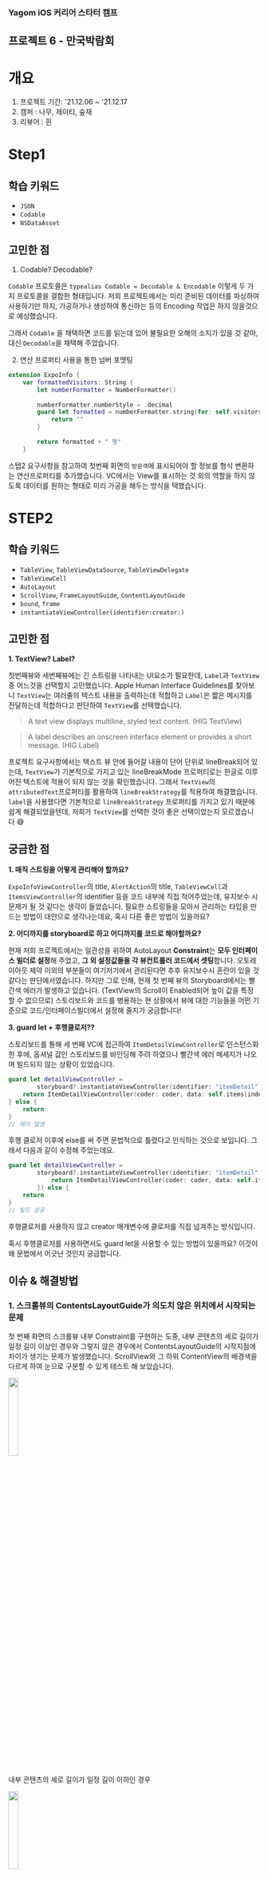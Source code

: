 ### Yagom iOS 커리어 스타터 캠프

## 프로젝트 6 - 만국박람회

# 개요

1. 프로젝트 기간: '21.12.06 ~ '21.12.17
2. 캠퍼 : 나무, 제이티, 숲재
3. 리뷰어 : 흰

# Step1

## 학습 키워드
- `JSON` 
- `Codable`
- `NSDataAsset` 

## 고민한 점
1. Codable? Decodable? 

`Codable` 프로토콜은 `typealias Codable = Decodable & Encodable` 이렇게 두 가지 프로토콜을 결합한 형태입니다. 저희 프로젝트에서는 미리 준비된 데이터를 파싱하여 사용하기만 하지, 가공하거나 생성하여 통신하는 등의 Encoding 작업은 하지 않을것으로 예상했습니다. 

그래서 `Codable` 을 채택하면 코드를 읽는데 있어 불필요한 오해의 소지가 있을 것 같아, 대신 `Decodable`을 채택해 주었습니다.


2. 연산 프로퍼티 사용을 통한 넘버 포맷팅
```swift
extension ExpoInfo {
    var formattedVisitors: String {
        let numberFormatter = NumberFormatter()
        
        numberFormatter.numberStyle = .decimal
        guard let formatted = numberFormatter.string(for: self.visitors) else {
            return ""
        }
        
        return formatted + " 명"
    }
```

스텝2 요구사항을 참고하여 첫번째 화면의 `방문객`에 표시되어야 할 정보를 형식 변환하는 연산프로퍼티를 추가했습니다. VC에서는 View를 표시하는 것 외의 역할을 하지 않도록 데이터를 원하는 형태로 미리 가공을 해두는 방식을 택했습니다. 

# STEP2

## 학습 키워드
- `TableView`, `TableViewDataSource`, `TableViewDelegate`
- `TableViewCell`
- `AutoLayout`
- `ScrollView`, `FrameLayoutGuide`, `ContentLayoutGuide`
- `bound`, `frame`
- `instantiateViewController(identifier:creator:)`

## 고민한 점
**1. TextView? Label?**

첫번째뷰와 세번째뷰에는 긴 스트링을 나타내는 UI요소가 필요한데, `Label`과 `TextView` 중 어느것을 선택할지 고민했습니다. 
Apple Human Interface Guidelines를 찾아보니 `TextView`는 여러줄의 텍스트 내용을 출력하는데 적합하고 `Label`은 짧은 메시지를 전달하는데 적합하다고 판단하여 `TextView`를 선택했습니다.
> A text view displays multiline, styled text content. (HIG TextView)

> A label describes an onscreen interface element or provides a short message. (HIG Label)

프로젝트 요구사항에서는 텍스트 뷰 안에 들어갈 내용이 단어 단위로 lineBreak되어 있는데, `TextView`가 기본적으로 가지고 있는 lineBreakMode 프로퍼티로는 한글로 이루어진 텍스트에 적용이 되지 않는 것을 확인했습니다. 그래서 `TextView`의 `attributedText`프로퍼티를 활용하여 `lineBreakStrategy`를 적용하여 해결했습니다. `label`을 사용했다면 기본적으로 `lineBreakStrategy` 프로퍼티를 가지고 있기 때문에 쉽게 해결되었을텐데, 저희가 `TextView`를 선택한 것이 좋은 선택이었는지 모르겠습니다 😅

## 궁금한 점

**1. 매직 스트링을 어떻게 관리해야 할까요?**

`ExpoInfoViewController`의 title, `AlertAction`의 title, `TableViewCell`과 `ItemsViewController`의 identifier 등을 코드 내부에 직접 적어주었는데, 유지보수 시 문제가 될 것 같다는 생각이 들었습니다. 필요한 스트링들을 모아서 관리하는 타입을 만드는 방법이 대안으로 생각나는데요, 혹시 다른 좋은 방법이 있을까요? 

**2. 어디까지를 storyboard로 하고 어디까지를 코드로 해야할까요?**

현재 저희 프로젝트에서는 일관성을 위하여 AutoLayout **Constraint**는 **모두 인터페이스 빌더로 설정**해 주었고, **그 외 설정값들을 각 뷰컨트롤러 코드에서 셋팅**합니다.
오토레이아웃 제약 이외의 부분들이 여기저기에서 관리된다면 추후 유지보수시 혼란이 있을 것 같다는 판단에서였습니다.
하지만 그로 인해, 현재 첫 번째 뷰의 Storyboard에서는 빨간색 에러가 발생하고 있습니다. (TextView의 Scroll이 Enabled되어 높이 값을 특정할 수 없으므로)
스토리보드와 코드를 병용하는 현 상황에서 뷰에 대한 기능들을 어떤 기준으로 코드/인터페이스빌더에서 설정해 줄지가 궁금합니다!

**3. guard let + 후행클로저??**

스토리보드를 통해 세 번째 VC에 접근하여 `ItemDetailViewController`로 인스턴스화 한 후에, 옵셔널 값인 스토리보드를 바인딩해 주려 하였으나 빨간색 에러 메세지가 나오며 빌드되지 않는 상황이 있었습니다.
```swift
guard let detailViewController =
        storyboard?.instantiateViewController(identifier: "itemDetail") { coder in
    return ItemDetailViewController(coder: coder, data: self.items[indexPath.row])
} else {
    return
}
// 에러 발생

```
후행 클로저 이후에 else를 써 주면 문법적으로 틀렸다고 인식하는 것으로 보입니다.
그래서 다음과 같이 수정해 주었는데요.
```swift
guard let detailViewController =
        storyboard?.instantiateViewController(identifier: "itemDetail", creator: { coder in
            return ItemDetailViewController(coder: coder, data: self.items[indexPath.row])
        }) else {
    return
}
// 빌드 성공
```
후행클로저를 사용하지 않고 creator 매개변수에 클로저를 직접 넘겨주는 방식입니다.

혹시 후행클로저를 사용하면서도 guard let을 사용할 수 있는 방법이 있을까요? 이것이 왜 문법에서 어긋난 것인지 궁금합니다.

## 이슈 & 해결방법
### 1. 스크롤뷰의 ContentsLayoutGuide가 의도치 않은 위치에서 시작되는 문제
첫 번째 화면의 스크롤뷰 내부 Constraint를 구현하는 도중, 내부 콘텐츠의 세로 길이가 일정 길이 이상인 경우와 그렇지 않은 경우에서 ContentsLayoutGuide의 시작지점에 차이가 생기는 문제가 발생했습니다.
ScrollView와 그 하위 ContentView의 배경색을 다르게 하여 눈으로 구분할 수 있게 테스트 해 보았습니다.

<img src="https://i.imgur.com/xMucjA6.png" width="20%" height="20%">

내부 콘텐츠의 세로 길이가 일정 길이 이하인 경우

<img src="https://i.imgur.com/aLpaLx8.png" width="20%" height="20%">

내부 콘텐츠의 세로 길이가 일정 길이 이상인 경우


- 콘텐츠의 세로 길이가 일정 길이 이상인 경우에는 Safety Area 아래에서부터 콘텐츠가 시작됨을 볼 수 있습니다.

### 결론
스크롤뷰는 **"스크롤될만큼 컨텐츠뷰 크기가 큰 경우"** 에는 **Safety Area 아래**에서부터 컨텐츠가 표시되도록 Contents Layout Guide를 조절하는 듯 합니다.

그렇지 않은 경우에는, Safety Area와 겹치더라도 y = 0 지점부터 컨텐츠를 표시하는 경우가 발생합니다.
이에 유의하여 스크롤뷰를 다루는 것이 좋을 것 같습니다.

---
### 2. 네비게이션 스택의 첫 번째 뷰에 NavigationBar가 표시되지 않도록 하려면?

프로젝트 요구사항에서는 다음과 같이 첫번째 뷰에서는 네비게이션 바가 표시되지 않고, **두 번째 화면으로 전환할 때 네비게이션 바가 함께 push/pop**되도록 요구하고 있습니다.

<img src="https://i.imgur.com/i57U9wV.png" width="20%" height="20%">
<img src="https://i.imgur.com/X9leBBt.png" width="20%" height="20%">

두 번째 화면부터 네비게이션 컨트롤러에 embed해야 할지 등등 여러 방법들을 고민했지만, push 방법으로 화면전환을 하기 위해서는 첫 번째 뷰도 네비게이션 컨트롤러에 embed되어있어야 했습니다. 고민 끝에 찾아낸 해결 방법은 다음과 같습니다.

`viewWillAppear`와 `viewWillDisappear`에서 `setNavigationBarHidden(bool:animated:)` 메서드를 사용하여 해당 뷰를 벗어날 때는 내비게이션 바가 드러나고 다시 해당 뷰가 표시될 때는 내비게이션 바를 숨기도록 구현하였습니다. 그리고 해당 메서드의 `animated` 파라미터를 true로 설정했을 때 요구사항의 동작과 완벽히 일치하는 것을 확인할 수 있었습니다(두번째 뷰가 pop될 때 내비게이션 바가 서서히 사라지도록).
